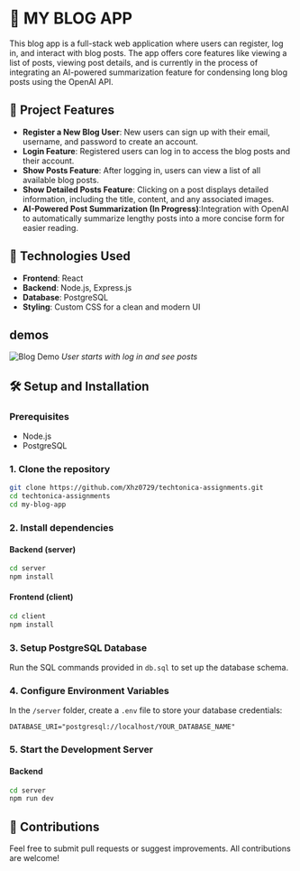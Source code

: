 # 📝 MY BLOG APP

This blog app is a full-stack web application where users can register, log in, and interact with blog posts. The app offers core features like viewing a list of posts, viewing post details, and is currently in the process of integrating an AI-powered summarization feature for condensing long blog posts using the OpenAI API.

## 📌 Project Features

- **Register a New Blog User**: New users can sign up with their email, username, and password to create an account.
- **Login Feature**: Registered users can log in to access the blog posts and their account.
- **Show Posts Feature**: After logging in, users can view a list of all available blog posts.
- **Show Detailed Posts Feature**: Clicking on a post displays detailed information, including the title, content, and any associated images.
- **AI-Powered Post Summarization (In Progress)**:Integration with OpenAI to automatically summarize lengthy posts into a more concise form for easier reading.

## 🚀 Technologies Used

- **Frontend**: React
- **Backend**: Node.js, Express.js
- **Database**: PostgreSQL
- **Styling**: Custom CSS for a clean and modern UI

## demos

![Blog Demo](blog_demo.gif)
_User starts with log in and see posts_

## 🛠️ Setup and Installation

### Prerequisites

- Node.js
- PostgreSQL

### 1. Clone the repository

```bash
git clone https://github.com/Xhz0729/techtonica-assignments.git
cd techtonica-assignments
cd my-blog-app
```

### 2. Install dependencies

#### Backend (server)

```bash
cd server
npm install
```

#### Frontend (client)

```bash
cd client
npm install
```

### 3. Setup PostgreSQL Database

Run the SQL commands provided in `db.sql` to set up the database schema.

### 4. Configure Environment Variables

In the `/server` folder, create a `.env` file to store your database credentials:

```
DATABASE_URI="postgresql://localhost/YOUR_DATABASE_NAME"
```

### 5. Start the Development Server

#### Backend

```bash
cd server
npm run dev
```

## 🤝 Contributions

Feel free to submit pull requests or suggest improvements. All contributions are welcome!
